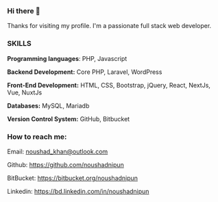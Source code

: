 ### Hi there 👋

<!--
**noushadnipun/noushadnipun** is a ✨ _special_ ✨ repository because its `README.md` (this file) appears on your GitHub profile.

Here are some ideas to get you started:

- 🔭 I’m currently working on ...
- 🌱 I’m currently learning ...
- 👯 I’m looking to collaborate on ...
- 🤔 I’m looking for help with ...
- 💬 Ask me about ...
- 📫 How to reach me: ...
- 😄 Pronouns: ...
- ⚡ Fun fact: ...
-->
Thanks for visiting my profile. 
I'm a passionate full stack web developer.


### SKILLS

**Programming languages**: PHP, Javascript

**Backend Development:** Core PHP, Laravel, WordPress

**Front-End Development:** HTML, CSS, Bootstrap, jQuery, React, NextJs, Vue, NuxtJs 

**Databases:** MySQL, Mariadb

**Version Control System:** GitHub, Bitbucket


### How to reach me:
Email: noushad_khan@outlook.com

Github: https://github.com/noushadnipun

BitBucket: https://bitbucket.org/noushadnipun

Linkedin: https://bd.linkedin.com/in/noushadnipun

<!--
Linkedin : https://www.linkedin.com/in/noushad-khan
-->

